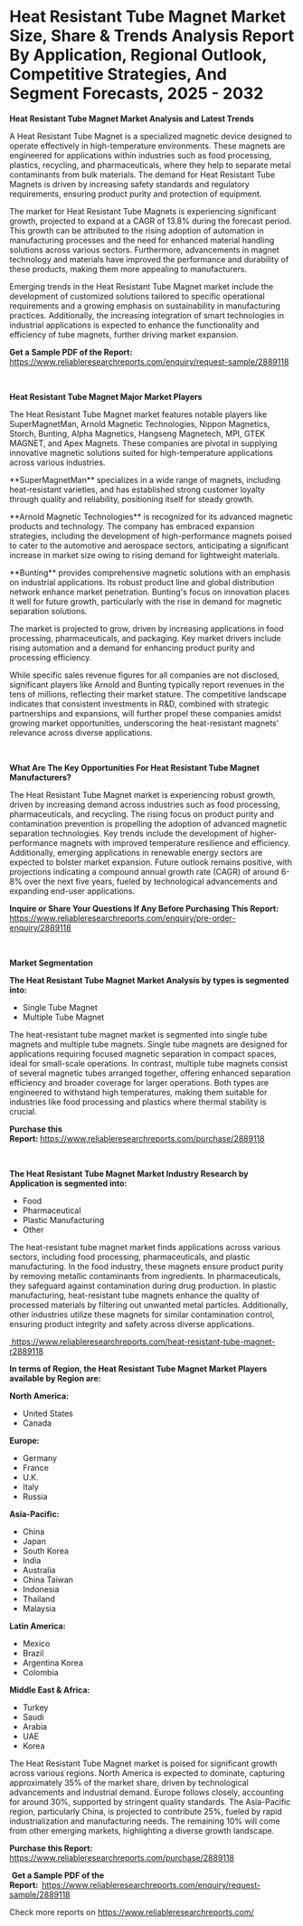 <p><h1>Heat Resistant Tube Magnet Market Size, Share & Trends Analysis Report By Application, Regional Outlook, Competitive Strategies, And Segment Forecasts, 2025 - 2032</h1></p><p><strong>Heat Resistant Tube Magnet Market Analysis and Latest Trends</strong></p>
<p><p>A Heat Resistant Tube Magnet is a specialized magnetic device designed to operate effectively in high-temperature environments. These magnets are engineered for applications within industries such as food processing, plastics, recycling, and pharmaceuticals, where they help to separate metal contaminants from bulk materials. The demand for Heat Resistant Tube Magnets is driven by increasing safety standards and regulatory requirements, ensuring product purity and protection of equipment.</p><p>The market for Heat Resistant Tube Magnets is experiencing significant growth, projected to expand at a CAGR of 13.8% during the forecast period. This growth can be attributed to the rising adoption of automation in manufacturing processes and the need for enhanced material handling solutions across various sectors. Furthermore, advancements in magnet technology and materials have improved the performance and durability of these products, making them more appealing to manufacturers.</p><p>Emerging trends in the Heat Resistant Tube Magnet market include the development of customized solutions tailored to specific operational requirements and a growing emphasis on sustainability in manufacturing practices. Additionally, the increasing integration of smart technologies in industrial applications is expected to enhance the functionality and efficiency of tube magnets, further driving market expansion.</p></p>
<p><strong>Get a Sample PDF of the Report:&nbsp;</strong> <a href="https://www.reliableresearchreports.com/enquiry/request-sample/2889118?utm_campaign=3070&utm_medium=2&utm_source=Github&utm_content=ia&utm_term=14032025&utm_id=heat-resistant-tube-magnet">https://www.reliableresearchreports.com/enquiry/request-sample/2889118</a></p>
<p>&nbsp;</p>
<p><strong>Heat Resistant Tube Magnet Major Market Players</strong></p>
<p><p>The Heat Resistant Tube Magnet market features notable players like SuperMagnetMan, Arnold Magnetic Technologies, Nippon Magnetics, Storch, Bunting, Alpha Magnetics, Hangseng Magnetech, MPI, GTEK MAGNET, and Apex Magnets. These companies are pivotal in supplying innovative magnetic solutions suited for high-temperature applications across various industries.</p><p>**SuperMagnetMan** specializes in a wide range of magnets, including heat-resistant varieties, and has established strong customer loyalty through quality and reliability, positioning itself for steady growth.</p><p>**Arnold Magnetic Technologies** is recognized for its advanced magnetic products and technology. The company has embraced expansion strategies, including the development of high-performance magnets poised to cater to the automotive and aerospace sectors, anticipating a significant increase in market size owing to rising demand for lightweight materials.</p><p>**Bunting** provides comprehensive magnetic solutions with an emphasis on industrial applications. Its robust product line and global distribution network enhance market penetration. Bunting's focus on innovation places it well for future growth, particularly with the rise in demand for magnetic separation solutions.</p><p>The market is projected to grow, driven by increasing applications in food processing, pharmaceuticals, and packaging. Key market drivers include rising automation and a demand for enhancing product purity and processing efficiency.</p><p>While specific sales revenue figures for all companies are not disclosed, significant players like Arnold and Bunting typically report revenues in the tens of millions, reflecting their market stature. The competitive landscape indicates that consistent investments in R&D, combined with strategic partnerships and expansions, will further propel these companies amidst growing market opportunities, underscoring the heat-resistant magnets' relevance across diverse applications.</p></p>
<p>&nbsp;</p>
<p><strong>What Are The Key Opportunities For Heat Resistant Tube Magnet Manufacturers?</strong></p>
<p><p>The Heat Resistant Tube Magnet market is experiencing robust growth, driven by increasing demand across industries such as food processing, pharmaceuticals, and recycling. The rising focus on product purity and contamination prevention is propelling the adoption of advanced magnetic separation technologies. Key trends include the development of higher-performance magnets with improved temperature resilience and efficiency. Additionally, emerging applications in renewable energy sectors are expected to bolster market expansion. Future outlook remains positive, with projections indicating a compound annual growth rate (CAGR) of around 6-8% over the next five years, fueled by technological advancements and expanding end-user applications.</p></p>
<p><strong>Inquire or Share Your Questions If Any Before Purchasing This Report:</strong> <a href="https://www.reliableresearchreports.com/enquiry/pre-order-enquiry/2889118?utm_campaign=3070&utm_medium=2&utm_source=Github&utm_content=ia&utm_term=14032025&utm_id=heat-resistant-tube-magnet">https://www.reliableresearchreports.com/enquiry/pre-order-enquiry/2889118</a></p>
<p>&nbsp;</p>
<p><strong>Market Segmentation</strong></p>
<p><strong>The Heat Resistant Tube Magnet Market Analysis by types is segmented into:</strong></p>
<p><ul><li>Single Tube Magnet</li><li>Multiple Tube Magnet</li></ul></p>
<p><p>The heat-resistant tube magnet market is segmented into single tube magnets and multiple tube magnets. Single tube magnets are designed for applications requiring focused magnetic separation in compact spaces, ideal for small-scale operations. In contrast, multiple tube magnets consist of several magnetic tubes arranged together, offering enhanced separation efficiency and broader coverage for larger operations. Both types are engineered to withstand high temperatures, making them suitable for industries like food processing and plastics where thermal stability is crucial.</p></p>
<p><strong>Purchase this Report:&nbsp;</strong><a href="https://www.reliableresearchreports.com/purchase/2889118?utm_campaign=3070&utm_medium=2&utm_source=Github&utm_content=ia&utm_term=14032025&utm_id=heat-resistant-tube-magnet">https://www.reliableresearchreports.com/purchase/2889118</a></p>
<p>&nbsp;</p>
<p><strong>The Heat Resistant Tube Magnet Market Industry Research by Application is segmented into:</strong></p>
<p><ul><li>Food</li><li>Pharmaceutical</li><li>Plastic Manufacturing</li><li>Other</li></ul></p>
<p><p>The heat-resistant tube magnet market finds applications across various sectors, including food processing, pharmaceuticals, and plastic manufacturing. In the food industry, these magnets ensure product purity by removing metallic contaminants from ingredients. In pharmaceuticals, they safeguard against contamination during drug production. In plastic manufacturing, heat-resistant tube magnets enhance the quality of processed materials by filtering out unwanted metal particles. Additionally, other industries utilize these magnets for similar contamination control, ensuring product integrity and safety across diverse applications.</p></p>
<p><a href="https://www.reliableresearchreports.com/heat-resistant-tube-magnet-r2889118?utm_campaign=3070&utm_medium=2&utm_source=Github&utm_content=ia&utm_term=14032025&utm_id=heat-resistant-tube-magnet">&nbsp;https://www.reliableresearchreports.com/heat-resistant-tube-magnet-r2889118</a></p>
<p><strong>In terms of Region, the Heat Resistant Tube Magnet Market Players available by Region are:</strong></p>
<p>
    <p> <strong> North America: </strong>
        <ul>
            <li>United States</li>
            <li>Canada</li>
        </ul>
        </p> 
    <p> <strong> Europe: </strong>
        <ul>
            <li>Germany</li>
            <li>France</li>
            <li>U.K.</li>
            <li>Italy</li>
            <li>Russia</li>
        </ul>
        </p> 
    <p> <strong> Asia-Pacific: </strong>
        <ul>
            <li>China</li>
            <li>Japan</li>
            <li>South Korea</li>
            <li>India</li>
            <li>Australia</li>
            <li>China Taiwan</li>
            <li>Indonesia</li>
            <li>Thailand</li>
            <li>Malaysia</li>
        </ul>
        </p> 
    <p> <strong> Latin America: </strong>
        <ul>
            <li>Mexico</li>
            <li>Brazil</li>
            <li>Argentina Korea</li>
            <li>Colombia</li>
        </ul>
        </p> 
    <p> <strong> Middle East & Africa: </strong>
        <ul>
            <li>Turkey</li>
            <li>Saudi</li>
            <li>Arabia</li>
            <li>UAE</li>
            <li>Korea</li>
        </ul>
    </p>
    </p>
<p><p>The Heat Resistant Tube Magnet market is poised for significant growth across various regions. North America is expected to dominate, capturing approximately 35% of the market share, driven by technological advancements and industrial demand. Europe follows closely, accounting for around 30%, supported by stringent quality standards. The Asia-Pacific region, particularly China, is projected to contribute 25%, fueled by rapid industrialization and manufacturing needs. The remaining 10% will come from other emerging markets, highlighting a diverse growth landscape.</p></p>
<p><strong>Purchase this Report: </strong><a href="https://www.reliableresearchreports.com/purchase/2889118?utm_campaign=3070&utm_medium=2&utm_source=Github&utm_content=ia&utm_term=14032025&utm_id=heat-resistant-tube-magnet">https://www.reliableresearchreports.com/purchase/2889118</a></p>
<p>&nbsp;<strong>Get a Sample PDF of the Report:&nbsp;&nbsp;</strong><a href="https://www.reliableresearchreports.com/enquiry/request-sample/2889118?utm_campaign=3070&utm_medium=2&utm_source=Github&utm_content=ia&utm_term=14032025&utm_id=heat-resistant-tube-magnet">https://www.reliableresearchreports.com/enquiry/request-sample/2889118</a></p>
<p><strong></strong></p>
<p>Check more reports on <a href="https://www.reliableresearchreports.com/?utm_campaign=3070&utm_medium=2&utm_source=Github&utm_content=ia&utm_term=14032025&utm_id=heat-resistant-tube-magnet">https://www.reliableresearchreports.com/</a></p>